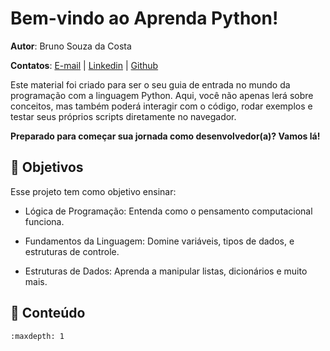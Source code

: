 # **Bem-vindo ao Aprenda Python!**

**Autor**: Bruno Souza da Costa

**Contatos**: [E-mail](mailto:brun.souz4@gmail.com) | [Linkedin](https://www.linkedin.com/in/bruno-souza-a74396214/) | [Github](https://github.com/BruninSouza)

Este material foi criado para ser o seu guia de entrada no mundo da programação com a linguagem Python. Aqui, você não apenas lerá sobre conceitos, mas também poderá interagir com o código, rodar exemplos e testar seus próprios scripts diretamente no navegador.

**Preparado para começar sua jornada como desenvolvedor(a)? Vamos lá!**

## 🎯 **Objetivos**
Esse projeto tem como objetivo ensinar:

- Lógica de Programação: Entenda como o pensamento computacional funciona.

- Fundamentos da Linguagem: Domine variáveis, tipos de dados, e estruturas de controle.

- Estruturas de Dados: Aprenda a manipular listas, dicionários e muito mais.

## 📜 **Conteúdo**

```{tableofcontents}
:maxdepth: 1